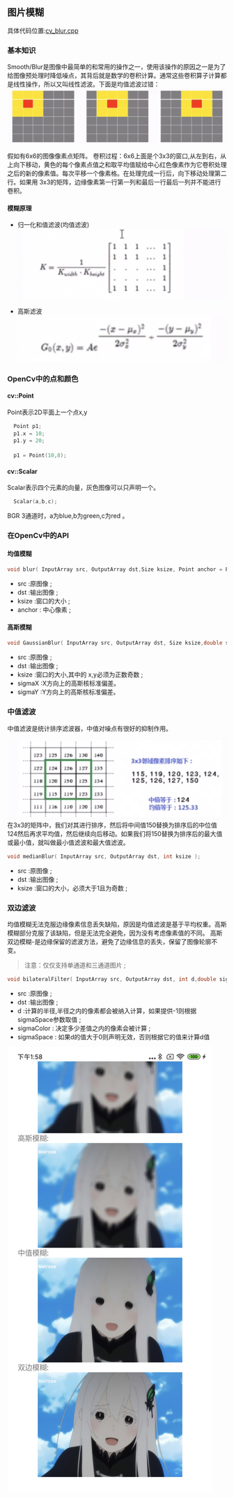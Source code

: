 ## 图片模糊

  具体代码位置:[cv_blur.cpp](../app/src/main/cpp/effects/blur/cv_blur.cpp)

### 基本知识

  Smooth/Blur是图像中最简单的和常用的操作之一，使用该操作的原因之一是为了给图像预处理时降低噪点，其背后就是数学的卷积计算。通常这些卷积算子计算都是线性操作，所以又叫线性滤波。下面是均值滤波过错：
![avatar](../images/blur.png)

  假如有6x6的图像像素点矩阵。
  卷积过程：6x6上面是个3x3的窗口,从左到右，从上向下移动，黄色的每个像素点值之和取平均值赋给中心红色像素作为它卷积处理之后的新的像素值。每次平移一个像素格。在处理完成一行后，向下移动处理第二行。如果用
3x3的矩阵，边缘像素第一行第一列和最后一行最后一列并不能进行卷积。

#### 模糊原理

 - 归一化和值滤波(均值滤波)
![avatar](../images/blur1.png)

 - 高斯滤波
![avatar](../images/blur2.png)

### OpenCv中的点和颜色

#### cv::Point

  Point表示2D平面上一个点x,y

```c++
  Point p1;
  p1.x = 10;
  p1.y = 20;

  p1 = Point(10,8);
```
#### cv::Scalar

  Scalar表示四个元素的向量，灰色图像可以只声明一个。

```c++
  Scalar(a,b,c);
```
  BGR 3通道时，a为blue,b为green,c为red 。

###

### 在OpenCv中的API

#### 均值模糊

```c++
void blur( InputArray src, OutputArray dst,Size ksize, Point anchor = Point(-1,-1),int borderType = BORDER_DEFAULT );
```
 - src :原图像 ;
 - dst :输出图像 ;
 - ksize :窗口的大小 ;
 - anchor : 中心像素 ;

#### 高斯模糊

```c++
void GaussianBlur( InputArray src, OutputArray dst, Size ksize,double sigmaX, double sigmaY = 0,int borderType = BORDER_DEFAULT );
```
 - src :原图像 ;
 - dst :输出图像 ;
 - ksize :窗口的大小,其中的 x,y必须为正数奇数 ;
 - sigmaX :X方向上的高斯核标准偏差。
 - sigmaY :Y方向上的高斯核标准偏差。

### 中值滤波

  中值滤波是统计排序滤波器，中值对噪点有很好的抑制作用。

![avatar](../images/blur3.png)
  在3x3的矩阵中，我们对其进行排序，然后将中间值150替换为排序后的中位值124然后再求平均值，然后继续向后移动。如果我们将150替换为排序后的最大值或最小值，就叫做最小值滤波和最大值滤波。

```c++
void medianBlur( InputArray src, OutputArray dst, int ksize );
```
 - src :原图像 ;
 - dst :输出图像 ;
 - ksize :窗口的大小，必须大于1且为奇数 ;

### 双边滤波

  均值模糊无法克服边缘像素信息丢失缺陷，原因是均值滤波是基于平均权重。高斯模糊部分克服了该缺陷，但是无法完全避免，因为没有考虑像素值的不同。
高斯双边模糊-是边缘保留的滤波方法，避免了边缘信息的丢失，保留了图像轮廓不变。

> 注意：仅仅支持单通道和三通道图片 ;

```c++
void bilateralFilter( InputArray src, OutputArray dst, int d,double sigmaColor, double sigmaSpace,int borderType = BORDER_DEFAULT );
```
 - src :原图像 ;
 - dst :输出图像 ;
 - d :计算的半径,半径之内的像素都会被纳入计算，如果提供-1则根据sigmaSpace参数取值 ;
 - sigmaColor : 决定多少差值之内的像素会被计算 ;
 - sigmaSpace : 如果d的值大于0则声明无效，否则根据它的值来计算d值


![avatar](../images/blur4.jpg)

